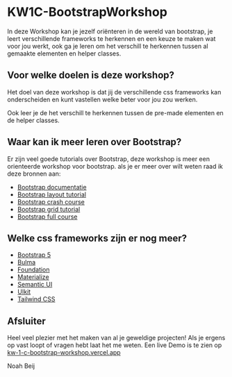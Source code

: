 # KW1C-BootstrapWorkshop

In deze Workshop kan je jezelf oriënteren  in de wereld van bootstrap, je leert verschillende frameworks te herkennen en een keuze te maken wat voor jou werkt, ook ga je leren om het verschill te herkennen tussen al gemaakte elementen en helper classes. 

## Voor welke doelen is deze workshop?
Het doel van deze workshop is dat jij de verschillende css frameworks kan onderscheiden en kunt vastellen welke beter voor jou zou werken.

Ook leer je de het verschill te herkennen tussen de pre-made elementen en de helper classes.

## Waar kan ik meer leren over Bootstrap?
Er zijn veel goede tutorials over Bootstrap, deze workshop is meer een orienteerde workshop voor bootstrap. als je er meer over wilt weten raad ik deze bronnen aan:

- [Bootstrap documentatie](https://getbootstrap.com/docs/5.1/getting-started/introduction/)
- [Bootstrap layout tutorial](https://www.youtube.com/watch?v=eow125xV5-c)
- [Bootstrap crash course](https://www.youtube.com/watch?v=4sosXZsdy-s)
- [Bootstrap grid tutorial](https://www.youtube.com/watch?v=Wqu-d_b3K-0)
- [Bootstrap full course](https://www.youtube.com/watch?v=-qfEOE4vtxE)

## Welke css frameworks zijn er nog meer?
- [Bootstrap 5](https://getbootstrap.com)
- [Bulma](https://bulma.io)
- [Foundation](https://foundation.zurb.com/)
- [Materialize](https://materializecss.com/)
- [Semantic UI](https://semantic-ui.com/)
- [UIkit](https://getuikit.com/)
- [Tailwind CSS](https://tailwindcss.com/)


## Afsluiter
Heel veel plezier met het maken van al je geweldige projecten!
Als je ergens op vast loopt of vragen hebt laat het me weten.
Een live Demo is te zien op [kw-1-c-bootstrap-workshop.vercel.app](https://kw-1-c-bootstrap-workshop.vercel.app/)

 Noah Beij